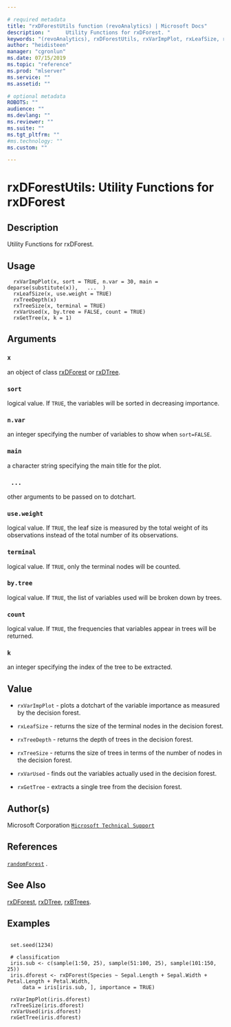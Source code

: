 ```yaml
--- 

# required metadata 
title: "rxDForestUtils function (revoAnalytics) | Microsoft Docs" 
description: "     Utility Functions for rxDForest. " 
keywords: "(revoAnalytics), rxDForestUtils, rxVarImpPlot, rxLeafSize, rxTreeDepth, rxTreeSize, rxVarUsed, rxGetTree, models, tree, classif, regression, classification" 
author: "heidisteen" 
manager: "cgronlun" 
ms.date: 07/15/2019
ms.topic: "reference" 
ms.prod: "mlserver" 
ms.service: "" 
ms.assetid: "" 

# optional metadata 
ROBOTS: "" 
audience: "" 
ms.devlang: "" 
ms.reviewer: "" 
ms.suite: "" 
ms.tgt_pltfrm: "" 
#ms.technology: "" 
ms.custom: "" 

--- 
```









 # rxDForestUtils: Utility Functions for rxDForest 

 ## Description

Utility Functions for rxDForest.


 ## Usage

```   
  rxVarImpPlot(x, sort = TRUE, n.var = 30, main = deparse(substitute(x)),   ...  )
  rxLeafSize(x, use.weight = TRUE)
  rxTreeDepth(x)
  rxTreeSize(x, terminal = TRUE)
  rxVarUsed(x, by.tree = FALSE, count = TRUE)
  rxGetTree(x, k = 1)      

```

 ## Arguments



 ### `x`
  an object of class [rxDForest](rxDForest.md) or [rxDTree](rxDTree.md). 



 ### `sort`
  logical value. If `TRUE`, the variables will be sorted in decreasing importance. 


 ### `n.var`
  an integer specifying the number of variables to show when `sort=FALSE`. 


 ### `main`
  a character string specifying the main title for the plot. 


 ### ` ...`
  other arguments to be passed on to dotchart. 



 ### `use.weight`
  logical value. If `TRUE`, the leaf size is measured by the total weight of its observations  instead of the total number of its observations. 



 ### `terminal`
  logical value. If `TRUE`, only the terminal nodes will be counted. 



 ### `by.tree`
  logical value. If `TRUE`, the list of variables used will be broken down by trees. 


 ### `count`
  logical value. If `TRUE`, the frequencies that variables appear in trees will be returned. 



 ### `k`
  an integer specifying the index of the tree to be extracted. 



 ## Value



* `rxVarImpPlot` -  plots a dotchart of the variable importance as measured by the decision forest.


* `rxLeafSize` -  returns the size of the terminal nodes in the decision forest.


* `rxTreeDepth` -  returns the depth of trees in the decision forest.


* `rxTreeSize` -  returns the size of trees in terms of the number of nodes in the decision forest.


* `rxVarUsed` -  finds out the variables actually used in the decision forest.


* `rxGetTree` -  extracts a single tree from the decision forest.




 ## Author(s)

Microsoft Corporation [`Microsoft Technical Support`](https://go.microsoft.com/fwlink/?LinkID=698556&clcid=0x409)



 ## References

[`randomForest`](https://cran.r-project.org/web/packages/randomForest/index.html)
.


 ## See Also

[rxDForest](rxDForest.md), [rxDTree](rxDTree.md), [rxBTrees](rxBTrees.md).

 ## Examples

 ```

  set.seed(1234)

  # classification
  iris.sub <- c(sample(1:50, 25), sample(51:100, 25), sample(101:150, 25))
  iris.dforest <- rxDForest(Species ~ Sepal.Length + Sepal.Width + Petal.Length + Petal.Width, 
      data = iris[iris.sub, ], importance = TRUE)

  rxVarImpPlot(iris.dforest)
  rxTreeSize(iris.dforest)
  rxVarUsed(iris.dforest)
  rxGetTree(iris.dforest)
```






